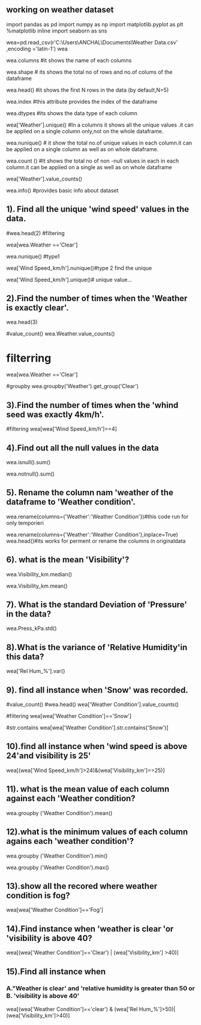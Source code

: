 ## working on weather dataset


import pandas as pd
import numpy as np
import matplotlib.pyplot as plt
%matplotlib inline
import seaborn as sns



wea=pd.read_csv(r'C:\Users\ANCHAL\Documents\Weather Data.csv' ,encoding ='latin-1')
wea

wea.columns #it shows the name of each columns

wea.shape # its shows the total no of rows and no.of colums of the dataframe

wea.head() #it shows the first N rows in the data (by default,N=5)

wea.index #this attribute provides the index of the dataframe

wea.dtypes #its shows the data type of each column

wea['Weather'].unique() #In a columns it shows all the unique values .it can be applied on a single column only,not on the whole dataframe.

wea.nunique() # it show the total no.of unique values in each column.it can be applied on a single column as well as on whole dataframe.

wea.count () #It shows the total no of non -null values in each in each column.it can be applied on a single as well as on whole dataframe


wea['Weather'].value_counts()

wea.info() #provides basic info about dataset 

## 1). Find all the unique 'wind speed' values in the data.

#wea.head(2) #filtering

wea[wea.Weather =='Clear']

wea.nunique()  #type1

wea['Wind Speed_km/h'].nunique()#type 2 find the unique

wea['Wind Speed_km/h'].unique()# unique value...

##  2).Find the number of times when the 'Weather is exactly clear'.

wea.head(3)

#value_count()
wea.Weather.value_counts()


# filterring
wea[wea.Weather =='Clear']

#groupby
wea.groupby('Weather').get_group('Clear')

##  3).Find the number of times when the 'whind seed was exactly 4km/h'.

#filtering
wea[wea['Wind Speed_km/h']==4]

## 4).Find out all the null values in the data

 wea.isnull().sum()

wea.notnull().sum()

## 5). Rename  the column nam 'weather of the dataframe to 'Weather condition'.

wea.rename(columns={'Weather':'Weather Condition'})#this code run for only temporieri  

wea.rename(columns={'Weather':'Weather Condition'},inplace=True)
wea.head()#its works for perment or rename the columns in  originaldata

## 6). what is the mean 'Visibility'?

wea.Visibility_km.median()

wea.Visibility_km.mean()

## 7). What is the standard  Deviation of 'Pressure' in the data?

wea.Press_kPa.std()

## 8).What is the variance of 'Relative Humidity'in this data? 

wea['Rel Hum_%'].var()

## 9). find all instance when 'Snow' was recorded.


#value_count()
#wea.head()
wea['Weather Condition'].value_counts()

#filtering
wea[wea['Weather Condition']=='Snow']

#str.contains
wea[wea['Weather Condition'].str.contains('Snow')]


## 10).find all instance when 'wind speed is above 24'and visibility is 25'

wea[(wea['Wind Speed_km/h']>24)&(wea['Visibility_km']==25)]

## 11). what is the mean value of each column against each 'Weather condition?

wea.groupby ('Weather Condition').mean()

## 12).what is the minimum values of each column agains each 'weather condition'?

wea.groupby ('Weather Condition').min()

wea.groupby ('Weather Condition').max()

## 13).show all the recored where weather condition is fog?

wea[wea['Weather Condition']=='Fog']

## 14).Find instance when 'weather is clear 'or 'visibility is above 40?

 wea[(wea['Weather Condition']=='Clear') | (wea['Visibility_km'] >40)]

## 15).Find all instance when

### A."Weather is clear' and 'relative humidity is greater than 50 or B. 'visibility is above 40'

wea[(wea['Weather Condition']=='clear') & (wea['Rel Hum_%']>50)|(wea['Visibility_km']>40)]









